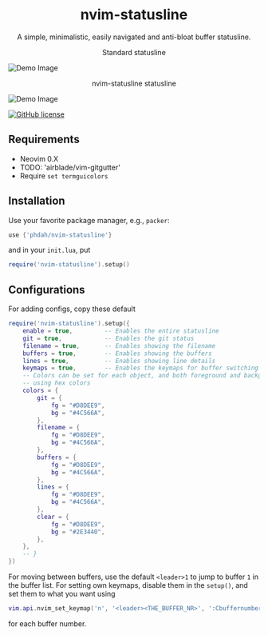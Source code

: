 <h1 align="center">
  nvim-statusline
</h1>
<p align="center">
A simple, minimalistic, easily navigated and anti-bloat buffer statusline.
</p>

<p align="center">
Standard statusline
</p>

![Demo Image](https://github.com/phdah/nvim-statusline/raw/main/images/clean.png)
<p align="center">
nvim-statusline statusline
</p>

![Demo Image](https://github.com/phdah/nvim-statusline/raw/main/images/demo.png)

<!-- badges: start -->
[![GitHub license](https://img.shields.io/badge/license-MIT-blue.svg)](https://github.com/phdah/nvim-statusline/blob/main/LICENSE)
<!-- badges: end -->

## Requirements

- Neovim 0.X
- TODO: 'airblade/vim-gitgutter'
- Require `set termguicolors`

## Installation

Use your favorite package manager, e.g., `packer`:
````lua
use {'phdah/nvim-statusline'}
````
and in your `init.lua`, put
````lua
require('nvim-statusline').setup()
````

## Configurations

For adding configs, copy these default
````lua
require('nvim-statusline').setup({
    enable = true,         -- Enables the entire statusline
    git = true,            -- Enables the git status
    filename = true,       -- Enables showing the filename
    buffers = true,        -- Enables showing the buffers
    lines = true,          -- Enables showing line details
    keymaps = true,        -- Enables the keymaps for buffer switching
    -- Colors can be set for each object, and both foreground and background
    -- using hex colors
    colors = {
        git = {
            fg = "#D8DEE9",
            bg = "#4C566A",
        },
        filename = {
            fg = "#D8DEE9",
            bg = "#4C566A",
        },
        buffers = {
            fg = "#D8DEE9",
            bg = "#4C566A",
        },
        lines = {
            fg = "#D8DEE9",
            bg = "#4C566A",
        },
        clear = {
            fg = "#D8DEE9",
            bg = "#2E3440",
        },
    },
    -- }
})
````

For moving between buffers, use the default `<leader>1` to jump to buffer `1` in the buffer list. For setting own keymaps, disable them in the `setup()`, and set them to what you want using
````lua
vim.api.nvim_set_keymap('n', '<leader><THE_BUFFER_NR>', ':Cbuffernumber <THE_BUFFER_NR><CR>')
````
for each buffer number.
